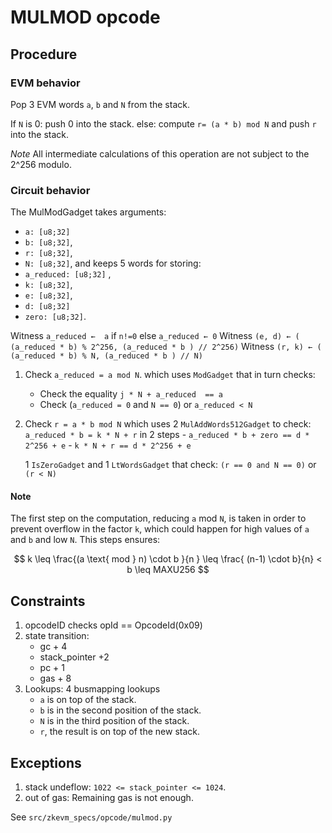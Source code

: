 # MULMOD opcode

## Procedure

### EVM behavior


Pop 3 EVM words `a`, `b` and `N` from the stack.

If `N` is 0:
	push 0 into the stack.
else:
	compute `r= (a * b) mod N` and push `r` into the stack.

*Note*
All intermediate calculations of this operation are not subject to the 2^256 modulo.

### Circuit behavior

The MulModGadget takes arguments:
 - `a: [u8;32]`
 - `b: [u8;32]`,
 - `r: [u8;32]`,
 - `N: [u8;32]`,
and keeps 5 words for storing:
 - `a_reduced: [u8;32]` ,
 - `k: [u8;32]`,
 - `e: [u8;32]`,
 - `d: [u8;32]`
 - `zero: [u8;32]`.


 Witness `a_reduced ←  a` if `n!=0` else `a_reduced ← 0`
 Witness `(e, d) ← ( (a_reduced * b) % 2^256, (a_reduced * b ) // 2^256)`
 Witness `(r, k) ← ( (a_reduced * b) % N, (a_reduced * b ) // N)`

 1. Check `a_reduced = a mod N`.
	which uses `ModGadget` that in turn checks:
	- Check the equality ` j * N + a_reduced  == a `
	- Check (`a_reduced = 0` and `N == 0`) or `a_reduced < N`

 2. Check `r = a * b mod N`
	which uses 2 `MulAddWords512Gadget` to check:
	` a_reduced * b = k * N + r`  in 2 steps
		- `a_reduced * b + zero == d * 2^256 + e`
		- `k * N + r == d * 2^256 + e`

	1 `IsZeroGadget` and 1 `LtWordsGadget` that check:
	`(r == 0 and N == 0)` or `(r < N)`


#### Note

The first step on the computation, reducing `a` mod `N`, is taken in order
to prevent overflow in the factor `k`, which could happen for high values
of `a` and `b` and low `N`. This steps ensures:

$$
k \leq \frac{(a \text{ mod } n) \cdot b }{n } \leq \frac{ (n-1) \cdot b}{n} < b \leq MAXU256
$$

## Constraints

1. opcodeID checks
   opId == OpcodeId(0x09)
2. state transition:
   - gc + 4
   - stack_pointer +2
   - pc + 1
   - gas + 8
3. Lookups: 4 busmapping lookups
   - `a` is on top of the stack.
   - `b` is in the second position of the stack.
   - `N` is in the third position of the stack.
   - `r`, the result is on top of the new stack.


## Exceptions

1. stack undeflow: `1022 <= stack_pointer <= 1024`.
2. out of gas: Remaining gas is not enough.

See `src/zkevm_specs/opcode/mulmod.py`
